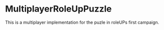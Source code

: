 # MultiplayerRoleUpPuzzle
This is a multiplayer implementation for the puzle in roleUPs first campaign.
